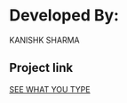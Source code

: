 # Developed By:

KANISHK SHARMA


## Project link

[SEE WHAT YOU TYPE](https://papaya-rugelach-c63521.netlify.app)